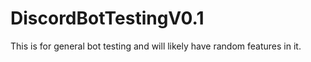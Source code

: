 # DiscordBotTestingV0.1
This is for general bot testing and will likely have random features in it.
